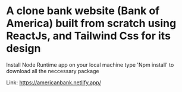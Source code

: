 # A clone bank website (Bank of America) built from scratch using ReactJs, and Tailwind Css for its design

Install Node Runtime app on your local machine
type 'Npm install' to download all the neccessary package


Link: https://americanbank.netlify.app/
